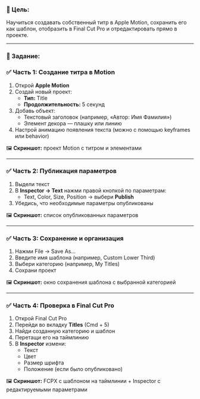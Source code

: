 ### **🎯 Цель:**

Научиться создавать собственный титр в Apple Motion, сохранить его как шаблон, отобразить в Final Cut Pro и отредактировать прямо в проекте.

---

### **📝 Задание:**

### **✅ Часть 1: Создание титра в Motion**

1. Открой **Apple Motion**
2. Создай новый проект:
    - **Тип:** Title
    - **Продолжительность:** 5 секунд
3. Добавь объект:
    - Текстовый заголовок (например, «Автор: Имя Фамилия»)
    - Элемент декора — плашку или линию
4. Настрой анимацию появления текста (можно с помощью keyframes или behavior)

🖼 **Скриншот:** проект Motion с титром и элементами

---

### **✅ Часть 2: Публикация параметров**

1. Выдели текст
2. В **Inspector → Text** нажми правой кнопкой по параметрам:
    - Text, Color, Size, Position → выбери **Publish**
3. Убедись, что необходимые параметры опубликованы

🖼 **Скриншот:** список опубликованных параметров

---

### **✅ Часть 3: Сохранение и организация**

1. Нажми File → Save As...
2. Введите имя шаблона (например, Custom Lower Third)
3. Выбери категорию (например, My Titles)
4. Сохрани проект

🖼 **Скриншот:** окно сохранения шаблона с выбранной категорией

---

### **✅ Часть 4: Проверка в Final Cut Pro**

1. Открой Final Cut Pro
2. Перейди во вкладку **Titles** (Cmd + 5)
3. Найди созданную категорию и шаблон
4. Перетащи его на таймлинию
5. В **Inspector** измени:
    - Текст
    - Цвет
    - Размер шрифта
    - Положение (если было опубликовано)

🖼 **Скриншот:** FCPX с шаблоном на таймлинии + Inspector с редактируемыми параметрами